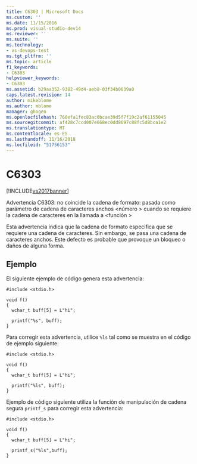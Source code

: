 ```yaml
---
title: C6303 | Microsoft Docs
ms.custom: ''
ms.date: 11/15/2016
ms.prod: visual-studio-dev14
ms.reviewer: ''
ms.suite: ''
ms.technology:
- vs-devops-test
ms.tgt_pltfrm: ''
ms.topic: article
f1_keywords:
- C6303
helpviewer_keywords:
- C6303
ms.assetid: b29aa352-9382-49d4-aeb8-03f34b0639a0
caps.latest.revision: 14
author: mikeblome
ms.author: mblome
manager: ghogen
ms.openlocfilehash: 760efa1fec83ac0bcae39d5f7f19c2af61155045
ms.sourcegitcommit: af428c7ccd007e668ec0dd8697c88fc5d8bca1e2
ms.translationtype: MT
ms.contentlocale: es-ES
ms.lasthandoff: 11/16/2018
ms.locfileid: "51756153"
---
```

# <a name="c6303"></a>C6303
[!INCLUDE[vs2017banner](../includes/vs2017banner.md)]

Advertencia C6303: no coincide la cadena de formato: pasada como parámetro de cadena de caracteres anchos \<número > cuando se requiere la cadena de caracteres en la llamada a \<función >  
  
 Esta advertencia indica que la cadena de formato especifica que se requiere una cadena de caracteres. Sin embargo, se pasa una cadena de caracteres anchos. Este defecto es probable que provoque un bloqueo o daños de alguna forma.  
  
## <a name="example"></a>Ejemplo  
 El siguiente ejemplo de código genera esta advertencia:  
  
```  
#include <stdio.h>  
  
void f()  
{  
  wchar_t buff[5] = L"hi";  
  
  printf("%s", buff);  
}  
```  
  
 Para corregir esta advertencia, utilice `%ls` tal como se muestra en el código de ejemplo siguiente:  
  
```  
#include <stdio.h>  
  
void f()  
{  
  wchar_t buff[5] = L"hi";  
  
  printf("%ls", buff);  
}  
```  
  
 Ejemplo de código siguiente utiliza la función de manipulación de cadena segura `printf_s` para corregir esta advertencia:  
  
```  
#include <stdio.h>  
  
void f()  
{  
  wchar_t buff[5] = L"hi";  
  
  printf_s("%ls",buff);  
}  
```



